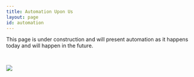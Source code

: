 ```yaml
---
title: Automation Upon Us
layout: page
id: automation
---
```


This page is under construction and will present automation as it happens today
and will happen in the future.

<img src="automation.jpg" style="margin-top: 30px; max-height: 9999px; max-width: 9999px">
